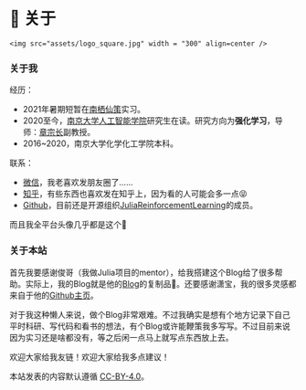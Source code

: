 # 👋 关于

```@raw html
<img src="assets/logo_square.jpg" width = "300" align=center />
```

### 关于我
经历：

- 2021年暑期短暂在[南栖仙策](http://polixir.ai/)实习。
- 2020至今，[南京大学人工智能学院](https://ai.nju.edu.cn/)研究生在读。研究方向为**强化学习**，导师：[章宗长](https://ai.nju.edu.cn/zhangzongzhang/)副教授。
- 2016~2020，南京大学化学化工学院本科。

联系：

- [微信](/assets/wechat.jpg)，我老喜欢发朋友圈了……
- [知乎](https://www.zhihu.com/people/yang-guo-yu-75)，有些东西也喜欢发在知乎上，因为看的人可能会多一点😝
- [Github](https://github.com/pilgrimygy)，目前还是开源组织[JuliaReinforcementLearning](https://github.com/JuliaReinforcementLearning)的成员。

而且我全平台头像几乎都是这个👀

### 关于本站
首先我要感谢俊哥（我做Julia项目的mentor），给我搭建这个Blog给了很多帮助。实际上，我的Blog就是他的[Blog](https://tianjun.me/)的复制品🤔。还要感谢潇宝，我的很多灵感都来自于他的[Github主页](https://github.com/typoverflow/)。

对于我这种懒人来说，做个Blog非常艰难。不过我确实是想有个地方记录下自己平时科研、写代码和看书的想法，有个Blog或许能鞭策我多写写。不过目前来说因为实习还是啥都没有，等之后闲一点马上就写点东西放上去。

欢迎大家给我友链！欢迎大家给我多点建议！

本站发表的内容默认遵循 [CC-BY-4.0](https://creativecommons.org/licenses/by/4.0/)。

```@comment
```